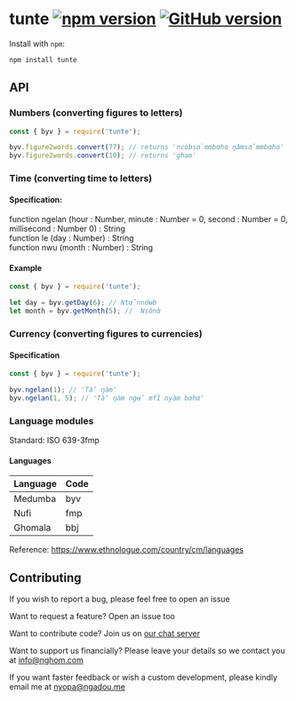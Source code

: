 # tunte [![npm version](https://badge.fury.io/js/tunte.svg)](https://badge.fury.io/js/tunte) [![GitHub version](https://badge.fury.io/gh/nghom%2Ftunte.svg)](https://badge.fury.io/gh/nghom%2Ftunte)

Install with `npm`:

```sh
npm install tunte
```

## API

### Numbers (converting figures to letters)

```js
const { byv } = require('tunte');

byv.figure2words.convert(77); // returns 'ncòbsɑ̀mmbɑhɑ ŋâmsɑ̀mmbɑhɑ'
byv.figure2words.convert(10); // returns 'gham'
```

### Time (converting time to letters)

#### Specification:
function ngelan (hour : Number, minute : Number = 0, second : Number = 0, millisecond : Number 0) : String  
function le (day : Number) : String  
function nwu (month : Number) : String  

#### Example
```js
const { byv } = require('tunte');

let day = byv.getDay(6); // Ntα̂nndʉb
let month = byv.getMonth(5); //  Nsônὰ
```

### Currency (converting figures to currencies)

#### Specification


```js
const { byv } = require('tunte');

byv.ngelan(1); // 'Tàʼ ŋàm'
byv.ngelan(1, 5); // 'Tàʼ ŋàm ngʉ̂ mfî nyàm bαhα'
```

### Language modules
Standard: ISO 639-3fmp

#### Languages
|Language| Code|
|---|---|
| Medumba | byv |  
| Nufi    | fmp |  
| Ghomala | bbj |

Reference: https://www.ethnologue.com/country/cm/languages

## Contributing

If you wish to report a bug, please feel free to open an issue  

Want to request a feature? Open an issue too 

Want to contribute code? Join us on [our chat server](http://chat.nghom.com)

Want to support us financially? Please leave your details so we contact you at [info@nghom.com](mailto:info@nghom.com)

If you want faster feedback or wish a custom development, please kindly email me at nyopa@ngadou.me
